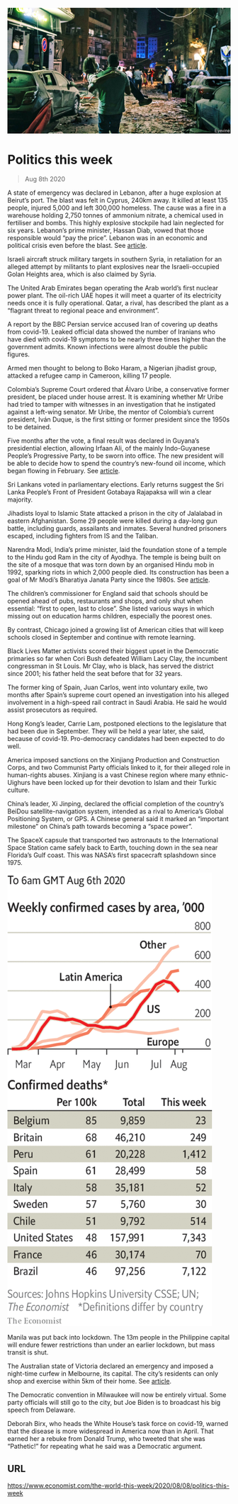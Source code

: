 ![](./images/20200808_WWP001_0.jpg)

# Politics this week

> Aug 8th 2020

A state of emergency was declared in Lebanon, after a huge explosion at Beirut’s port. The blast was felt in Cyprus, 240km away. It killed at least 135 people, injured 5,000 and left 300,000 homeless. The cause was a fire in a warehouse holding 2,750 tonnes of ammonium nitrate, a chemical used in fertiliser and bombs. This highly explosive stockpile had lain neglected for six years. Lebanon’s prime minister, Hassan Diab, vowed that those responsible would “pay the price”. Lebanon was in an economic and political crisis even before the blast. See [article](https://www.economist.com//leaders/2020/08/08/a-big-blast-should-lead-to-big-change-in-lebanon).

Israeli aircraft struck military targets in southern Syria, in retaliation for an alleged attempt by militants to plant explosives near the Israeli-occupied Golan Heights area, which is also claimed by Syria.

The United Arab Emirates began operating the Arab world’s first nuclear power plant. The oil-rich UAE hopes it will meet a quarter of its electricity needs once it is fully operational. Qatar, a rival, has described the plant as a “flagrant threat to regional peace and environment”.

A report by the BBC Persian service accused Iran of covering up deaths from covid-19. Leaked official data showed the number of Iranians who have died with covid-19 symptoms to be nearly three times higher than the government admits. Known infections were almost double the public figures.

Armed men thought to belong to Boko Haram, a Nigerian jihadist group, attacked a refugee camp in Cameroon, killing 17 people.

Colombia’s Supreme Court ordered that Álvaro Uribe, a conservative former president, be placed under house arrest. It is examining whether Mr Uribe had tried to tamper with witnesses in an investigation that he instigated against a left-wing senator. Mr Uribe, the mentor of Colombia’s current president, Iván Duque, is the first sitting or former president since the 1950s to be detained.

Five months after the vote, a final result was declared in Guyana’s presidential election, allowing Irfaan Ali, of the mainly Indo-Guyanese People’s Progressive Party, to be sworn into office. The new president will be able to decide how to spend the country’s new-found oil income, which began flowing in February. See [article](https://www.economist.com//the-americas/2020/08/08/democracy-wins-in-guyana-and-suriname).

Sri Lankans voted in parliamentary elections. Early returns suggest the Sri Lanka People’s Front of President Gotabaya Rajapaksa will win a clear majority.

Jihadists loyal to Islamic State attacked a prison in the city of Jalalabad in eastern Afghanistan. Some 29 people were killed during a day-long gun battle, including guards, assailants and inmates. Several hundred prisoners escaped, including fighters from IS and the Taliban.

Narendra Modi, India’s prime minister, laid the foundation stone of a temple to the Hindu god Ram in the city of Ayodhya. The temple is being built on the site of a mosque that was torn down by an organised Hindu mob in 1992, sparking riots in which 2,000 people died. Its construction has been a goal of Mr Modi’s Bharatiya Janata Party since the 1980s. See [article](https://www.economist.com//asia/2020/08/04/indias-ruling-party-replaces-a-mosque-with-a-hindu-temple).

The children’s commissioner for England said that schools should be opened ahead of pubs, restaurants and shops, and only shut when essential: “first to open, last to close”. She listed various ways in which missing out on education harms children, especially the poorest ones.

By contrast, Chicago joined a growing list of American cities that will keep schools closed in September and continue with remote learning.

Black Lives Matter activists scored their biggest upset in the Democratic primaries so far when Cori Bush defeated William Lacy Clay, the incumbent congressman in St Louis. Mr Clay, who is black, has served the district since 2001; his father held the seat before that for 32 years.

The former king of Spain, Juan Carlos, went into voluntary exile, two months after Spain’s supreme court opened an investigation into his alleged involvement in a high-speed rail contract in Saudi Arabia. He said he would assist prosecutors as required.

Hong Kong’s leader, Carrie Lam, postponed elections to the legislature that had been due in September. They will be held a year later, she said, because of covid-19. Pro-democracy candidates had been expected to do well.

America imposed sanctions on the Xinjiang Production and Construction Corps, and two Communist Party officials linked to it, for their alleged role in human-rights abuses. Xinjiang is a vast Chinese region where many ethnic-Uighurs have been locked up for their devotion to Islam and their Turkic culture.

China’s leader, Xi Jinping, declared the official completion of the country’s BeiDou satellite-navigation system, intended as a rival to America’s Global Positioning System, or GPS. A Chinese general said it marked an “important milestone” on China’s path towards becoming a “space power”.

The SpaceX capsule that transported two astronauts to the International Space Station came safely back to Earth, touching down in the sea near Florida’s Gulf coast. This was NASA’s first spacecraft splashdown since 1975.



![](./images/20200808_WWC021.png)

Manila was put back into lockdown. The 13m people in the Philippine capital will endure fewer restrictions than under an earlier lockdown, but mass transit is shut.

The Australian state of Victoria declared an emergency and imposed a night-time curfew in Melbourne, its capital. The city’s residents can only shop and exercise within 5km of their home. See [article](https://www.economist.com//asia/2020/08/08/australias-internal-travel-restrictions-are-tested-in-court).

The Democratic convention in Milwaukee will now be entirely virtual. Some party officials will still go to the city, but Joe Biden is to broadcast his big speech from Delaware.

Deborah Birx, who heads the White House’s task force on covid-19, warned that the disease is more widespread in America now than in April. That earned her a rebuke from Donald Trump, who tweeted that she was “Pathetic!” for repeating what he said was a Democratic argument.

## URL

https://www.economist.com/the-world-this-week/2020/08/08/politics-this-week
